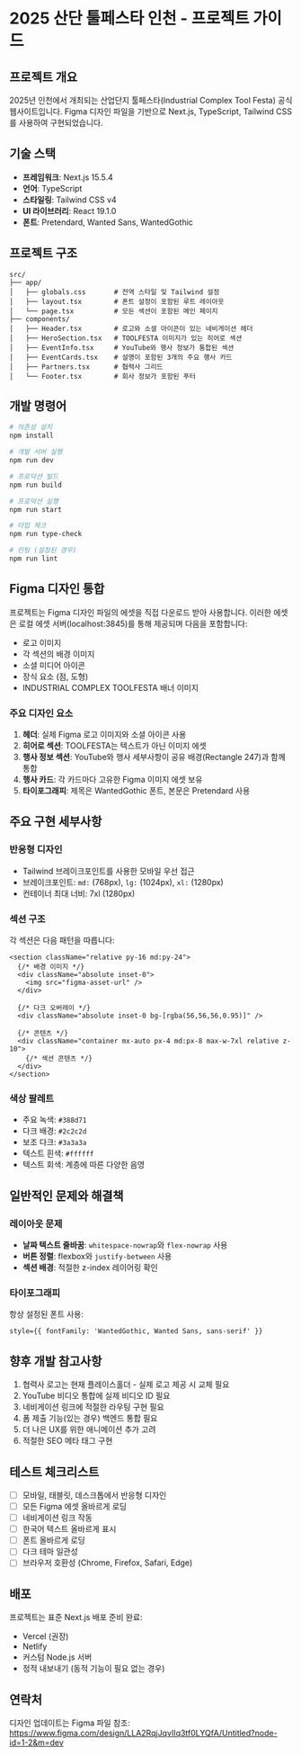 # 2025 산단 툴페스타 인천 - 프로젝트 가이드

## 프로젝트 개요
2025년 인천에서 개최되는 산업단지 툴페스타(Industrial Complex Tool Festa) 공식 웹사이트입니다. Figma 디자인 파일을 기반으로 Next.js, TypeScript, Tailwind CSS를 사용하여 구현되었습니다.

## 기술 스택
- **프레임워크**: Next.js 15.5.4
- **언어**: TypeScript
- **스타일링**: Tailwind CSS v4
- **UI 라이브러리**: React 19.1.0
- **폰트**: Pretendard, Wanted Sans, WantedGothic

## 프로젝트 구조
```
src/
├── app/
│   ├── globals.css       # 전역 스타일 및 Tailwind 설정
│   ├── layout.tsx        # 폰트 설정이 포함된 루트 레이아웃
│   └── page.tsx          # 모든 섹션이 포함된 메인 페이지
├── components/
│   ├── Header.tsx        # 로고와 소셜 아이콘이 있는 네비게이션 헤더
│   ├── HeroSection.tsx   # TOOLFESTA 이미지가 있는 히어로 섹션
│   ├── EventInfo.tsx     # YouTube와 행사 정보가 통합된 섹션
│   ├── EventCards.tsx    # 설명이 포함된 3개의 주요 행사 카드
│   ├── Partners.tsx      # 협력사 그리드
│   └── Footer.tsx        # 회사 정보가 포함된 푸터
```

## 개발 명령어
```bash
# 의존성 설치
npm install

# 개발 서버 실행
npm run dev

# 프로덕션 빌드
npm run build

# 프로덕션 실행
npm run start

# 타입 체크
npm run type-check

# 린팅 (설정된 경우)
npm run lint
```

## Figma 디자인 통합
프로젝트는 Figma 디자인 파일의 에셋을 직접 다운로드 받아 사용합니다. 이러한 에셋은 로컬 에셋 서버(localhost:3845)를 통해 제공되며 다음을 포함합니다:
- 로고 이미지
- 각 섹션의 배경 이미지
- 소셜 미디어 아이콘
- 장식 요소 (점, 도형)
- INDUSTRIAL COMPLEX TOOLFESTA 배너 이미지

### 주요 디자인 요소
1. **헤더**: 실제 Figma 로고 이미지와 소셜 아이콘 사용
2. **히어로 섹션**: TOOLFESTA는 텍스트가 아닌 이미지 에셋
3. **행사 정보 섹션**: YouTube와 행사 세부사항이 공유 배경(Rectangle 247)과 함께 통합
4. **행사 카드**: 각 카드마다 고유한 Figma 이미지 에셋 보유
5. **타이포그래피**: 제목은 WantedGothic 폰트, 본문은 Pretendard 사용

## 주요 구현 세부사항

### 반응형 디자인
- Tailwind 브레이크포인트를 사용한 모바일 우선 접근
- 브레이크포인트: `md:` (768px), `lg:` (1024px), `xl:` (1280px)
- 컨테이너 최대 너비: 7xl (1280px)

### 섹션 구조
각 섹션은 다음 패턴을 따릅니다:
```tsx
<section className="relative py-16 md:py-24">
  {/* 배경 이미지 */}
  <div className="absolute inset-0">
    <img src="figma-asset-url" />
  </div>

  {/* 다크 오버레이 */}
  <div className="absolute inset-0 bg-[rgba(56,56,56,0.95)]" />

  {/* 콘텐츠 */}
  <div className="container mx-auto px-4 md:px-8 max-w-7xl relative z-10">
    {/* 섹션 콘텐츠 */}
  </div>
</section>
```

### 색상 팔레트
- 주요 녹색: `#388d71`
- 다크 배경: `#2c2c2d`
- 보조 다크: `#3a3a3a`
- 텍스트 흰색: `#ffffff`
- 텍스트 회색: 계층에 따른 다양한 음영

## 일반적인 문제와 해결책

### 레이아웃 문제
- **날짜 텍스트 줄바꿈**: `whitespace-nowrap`와 `flex-nowrap` 사용
- **버튼 정렬**: flexbox와 `justify-between` 사용
- **섹션 배경**: 적절한 z-index 레이어링 확인

### 타이포그래피
항상 설정된 폰트 사용:
```tsx
style={{ fontFamily: 'WantedGothic, Wanted Sans, sans-serif' }}
```

## 향후 개발 참고사항
1. 협력사 로고는 현재 플레이스홀더 - 실제 로고 제공 시 교체 필요
2. YouTube 비디오 통합에 실제 비디오 ID 필요
3. 네비게이션 링크에 적절한 라우팅 구현 필요
4. 폼 제출 기능(있는 경우) 백엔드 통합 필요
5. 더 나은 UX를 위한 애니메이션 추가 고려
6. 적절한 SEO 메타 태그 구현

## 테스트 체크리스트
- [ ] 모바일, 태블릿, 데스크톱에서 반응형 디자인
- [ ] 모든 Figma 에셋 올바르게 로딩
- [ ] 네비게이션 링크 작동
- [ ] 한국어 텍스트 올바르게 표시
- [ ] 폰트 올바르게 로딩
- [ ] 다크 테마 일관성
- [ ] 브라우저 호환성 (Chrome, Firefox, Safari, Edge)

## 배포
프로젝트는 표준 Next.js 배포 준비 완료:
- Vercel (권장)
- Netlify
- 커스텀 Node.js 서버
- 정적 내보내기 (동적 기능이 필요 없는 경우)

## 연락처
디자인 업데이트는 Figma 파일 참조:
https://www.figma.com/design/LLA2RqjJqvIIq3tf0LYQfA/Untitled?node-id=1-2&m=dev